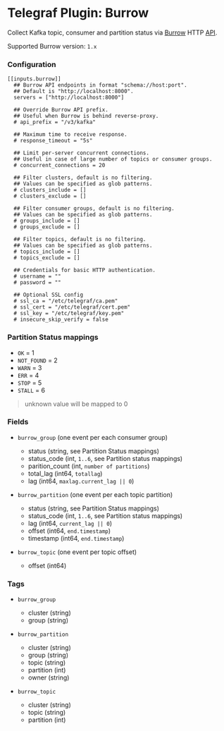# Telegraf Plugin: Burrow

Collect Kafka topic, consumer and partition status
via [Burrow](https://github.com/linkedin/Burrow) HTTP [API](https://github.com/linkedin/Burrow/wiki/HTTP-Endpoint).

Supported Burrow version: `1.x`

### Configuration

```
[[inputs.burrow]]
  ## Burrow API endpoints in format "schema://host:port".
  ## Default is "http://localhost:8000".
  servers = ["http://localhost:8000"]

  ## Override Burrow API prefix.
  ## Useful when Burrow is behind reverse-proxy.
  # api_prefix = "/v3/kafka"

  ## Maximum time to receive response.
  # response_timeout = "5s"

  ## Limit per-server concurrent connections.
  ## Useful in case of large number of topics or consumer groups.
  # concurrent_connections = 20

  ## Filter clusters, default is no filtering.
  ## Values can be specified as glob patterns.
  # clusters_include = []
  # clusters_exclude = []

  ## Filter consumer groups, default is no filtering.
  ## Values can be specified as glob patterns.
  # groups_include = []
  # groups_exclude = []

  ## Filter topics, default is no filtering.
  ## Values can be specified as glob patterns.
  # topics_include = []
  # topics_exclude = []

  ## Credentials for basic HTTP authentication.
  # username = ""
  # password = ""

  ## Optional SSL config
  # ssl_ca = "/etc/telegraf/ca.pem"
  # ssl_cert = "/etc/telegraf/cert.pem"
  # ssl_key = "/etc/telegraf/key.pem"
  # insecure_skip_verify = false
```

### Partition Status mappings

* `OK` = 1
* `NOT_FOUND` = 2
* `WARN` = 3
* `ERR` = 4
* `STOP` = 5
* `STALL` = 6

> unknown value will be mapped to 0

### Fields

* `burrow_group` (one event per each consumer group)
  - status (string, see Partition Status mappings)
  - status_code (int, `1..6`, see Partition status mappings)
  - parition_count (int, `number of partitions`)
  - total_lag (int64, `totallag`)
  - lag (int64, `maxlag.current_lag || 0`)

* `burrow_partition` (one event per each topic partition)
  - status (string, see Partition Status mappings)
  - status_code (int, `1..6`, see Partition status mappings)
  - lag (int64, `current_lag || 0`)
  - offset (int64, `end.timestamp`)
  - timestamp (int64, `end.timestamp`)

* `burrow_topic` (one event per topic offset)
  - offset (int64)


### Tags

* `burrow_group`
  - cluster (string)
  - group (string)

* `burrow_partition`
  - cluster (string)
  - group (string)
  - topic (string)
  - partition (int)
  - owner (string)

* `burrow_topic`
  - cluster (string)
  - topic (string)
  - partition (int)

